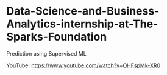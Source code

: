# Data-Science-and-Business-Analytics-internship-at-The-Sparks-Foundation
Prediction using Supervised ML

YouTube: https://www.youtube.com/watch?v=OHFspMk-XR0
